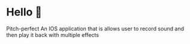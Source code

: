 # Hello 👋 
Pitch-perfect
An IOS application that is allows user to record sound and then play it back with multiple effects

